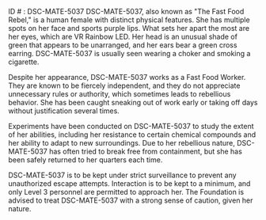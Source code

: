 ID # : DSC-MATE-5037
DSC-MATE-5037, also known as "The Fast Food Rebel," is a human female with distinct physical features. She has multiple spots on her face and sports purple lips. What sets her apart the most are her eyes, which are VR Rainbow LED. Her head is an unusual shade of green that appears to be unarranged, and her ears bear a green cross earring. DSC-MATE-5037 is usually seen wearing a choker and smoking a cigarette.

Despite her appearance, DSC-MATE-5037 works as a Fast Food Worker. They are known to be fiercely independent, and they do not appreciate unnecessary rules or authority, which sometimes leads to rebellious behavior. She has been caught sneaking out of work early or taking off days without justification several times. 

Experiments have been conducted on DSC-MATE-5037 to study the extent of her abilities, including her resistance to certain chemical compounds and her ability to adapt to new surroundings. Due to her rebellious nature, DSC-MATE-5037 has often tried to break free from containment, but she has been safely returned to her quarters each time.

DSC-MATE-5037 is to be kept under strict surveillance to prevent any unauthorized escape attempts. Interaction is to be kept to a minimum, and only Level 3 personnel are permitted to approach her. The Foundation is advised to treat DSC-MATE-5037 with a strong sense of caution, given her nature.